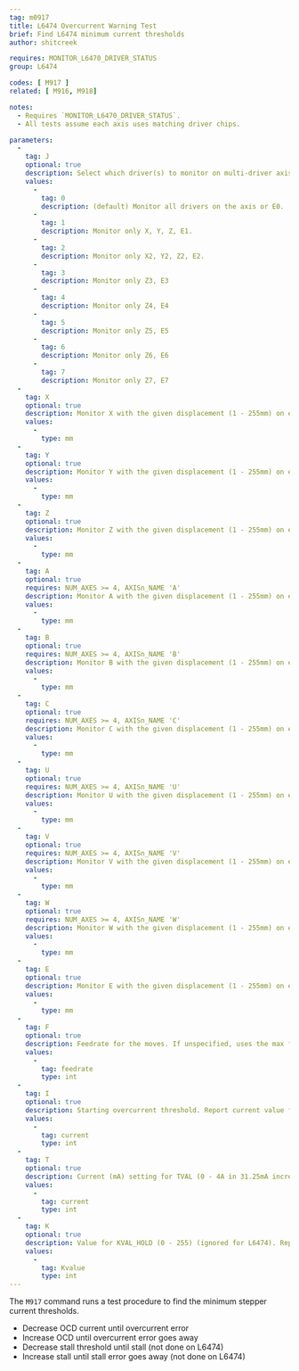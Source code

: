 ```yaml
---
tag: m0917
title: L6474 Overcurrent Warning Test
brief: Find L6474 minimum current thresholds
author: shitcreek

requires: MONITOR_L6470_DRIVER_STATUS
group: L6474

codes: [ M917 ]
related: [ M916, M918]

notes:
  - Requires `MONITOR_L6470_DRIVER_STATUS`.
  - All tests assume each axis uses matching driver chips.

parameters:
  -
    tag: J
    optional: true
    description: Select which driver(s) to monitor on multi-driver axis.
    values:
      -
        tag: 0
        description: (default) Monitor all drivers on the axis or E0.
      -
        tag: 1
        description: Monitor only X, Y, Z, E1.
      -
        tag: 2
        description: Monitor only X2, Y2, Z2, E2.
      -
        tag: 3
        description: Monitor only Z3, E3
      -
        tag: 4
        description: Monitor only Z4, E4
      -
        tag: 5
        description: Monitor only Z5, E5
      -
        tag: 6
        description: Monitor only Z6, E6
      -
        tag: 7
        description: Monitor only Z7, E7
  -
    tag: X
    optional: true
    description: Monitor X with the given displacement (1 - 255mm) on either side of the current position.
    values:
      -
        type: mm
  -
    tag: Y
    optional: true
    description: Monitor Y with the given displacement (1 - 255mm) on either side of the current position.
    values:
      -
        type: mm
  -
    tag: Z
    optional: true
    description: Monitor Z with the given displacement (1 - 255mm) on either side of the current position.
    values:
      -
        type: mm
  -
    tag: A
    optional: true
    requires: NUM_AXES >= 4, AXISn_NAME 'A'
    description: Monitor A with the given displacement (1 - 255mm) on either side of the current position.
    values:
      -
        type: mm
  -
    tag: B
    optional: true
    requires: NUM_AXES >= 4, AXISn_NAME 'B'
    description: Monitor B with the given displacement (1 - 255mm) on either side of the current position.
    values:
      -
        type: mm
  -
    tag: C
    optional: true
    requires: NUM_AXES >= 4, AXISn_NAME 'C'
    description: Monitor C with the given displacement (1 - 255mm) on either side of the current position.
    values:
      -
        type: mm
  -
    tag: U
    optional: true
    requires: NUM_AXES >= 4, AXISn_NAME 'U'
    description: Monitor U with the given displacement (1 - 255mm) on either side of the current position.
    values:
      -
        type: mm
  -
    tag: V
    optional: true
    requires: NUM_AXES >= 4, AXISn_NAME 'V'
    description: Monitor V with the given displacement (1 - 255mm) on either side of the current position.
    values:
      -
        type: mm
  -
    tag: W
    optional: true
    requires: NUM_AXES >= 4, AXISn_NAME 'W'
    description: Monitor W with the given displacement (1 - 255mm) on either side of the current position.
    values:
      -
        type: mm
  -
    tag: E
    optional: true
    description: Monitor E with the given displacement (1 - 255mm) on either side of the current position.
    values:
      -
        type: mm
  -
    tag: F
    optional: true
    description: Feedrate for the moves. If unspecified, uses the max feedrate.
    values:
      -
        tag: feedrate
        type: int
  -
    tag: I
    optional: true
    description: Starting overcurrent threshold. Report current value from driver if not specified. If there are multiple drivers on the axis then all will be set the same.
    values:
      -
        tag: current
        type: int
  -
    tag: T
    optional: true
    description: Current (mA) setting for TVAL (0 - 4A in 31.25mA increments, rounds down) - L6474 only. Report current value from driver if not specified.
    values:
      -
        tag: current
        type: int
  -
    tag: K
    optional: true
    description: Value for KVAL_HOLD (0 - 255) (ignored for L6474). Report current value from driver if not specified
    values:
      -
        tag: Kvalue
        type: int
---
```


The `M917` command runs a test procedure to find the minimum stepper current thresholds.
- Decrease OCD current until overcurrent error
- Increase OCD until overcurrent error goes away
- Decrease stall threshold until stall (not done on L6474)
- Increase stall until stall error goes away (not done on L6474)
